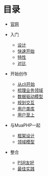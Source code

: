 # 目录

* [官网](https://www.muaphp.com/)

* 入门

  * [设计](zh-cn/start/design_philosophy)
  * [快速开始](zh-cn/start/quick_start)
  * [特性](zh-cn/start/features)
  * [对比](zh-cn/start/comparison)

* 开始创作

  * [从cli开始](zh-cn/further/begin_with_cli)
  * [梳理业务领域](zh-cn/further/business_field)
  * [数据驱动模型](zh-cn/further/model_based_on_data)
  * [规划交互](zh-cn/further/interactive_design)
  * [用户类库](zh-cn/further/user_library)
  * [用户至上](zh-cn/further/customer_first)

* 与MuaPHP一起

  * [框架设计](zh-cn/reference/framework_design)
  * [领域模型](zh-cn/reference/field_model)

* 整合
  * [PSR友好](zh-cn/structure/psr_friendly)
  * [最佳实践](zh-cn/structure/best_practices)